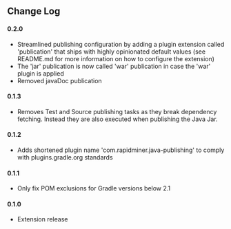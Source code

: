 ## Change Log

#### 0.2.0
* Streamlined publishing configuration by adding a plugin extension called 'publication' that ships with highly opinionated default values 
 (see README.md for more information on how to configure the extension)
* The 'jar' publication is now called 'war' publication in case the 'war' plugin is applied
* Removed javaDoc publication

#### 0.1.3
* Removes Test and Source publishing tasks as they break dependency fetching. Instead they are also executed when publishing the Java Jar.

#### 0.1.2
* Adds shortened plugin name 'com.rapidminer.java-publishing' to comply with plugins.gradle.org standards

#### 0.1.1
* Only fix POM exclusions for Gradle versions below 2.1

#### 0.1.0 
* Extension release






